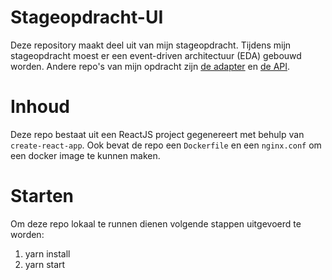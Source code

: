 # Stageopdracht-UI

Deze repository maakt deel uit van mijn stageopdracht. Tijdens mijn stageopdracht moest er een event-driven architectuur (EDA) gebouwd worden. Andere repo's van mijn opdracht zijn [de adapter](https://github.com/JoranVanBelle/Stageopdracht) en [de API](https://github.com/JoranVanBelle/Stageopdracht-api).

# Inhoud

Deze repo bestaat uit een ReactJS project gegenereert met behulp van ``create-react-app``.
Ook bevat de repo een ``Dockerfile`` en een ``nginx.conf`` om een docker image te kunnen maken.

# Starten

Om deze repo lokaal te runnen dienen volgende stappen uitgevoerd te worden:

1. yarn install
2. yarn start